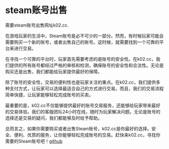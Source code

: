 # steam账号出售

需要steam账号出售网址k02.cc.

在游戏玩家的生活中，Steam账号是必不可少的一部分。然而，有时候玩家可能会需要购买一个新的账号，或者出售自己的账号。这时候，就需要找到一个可靠的平台来进行交易。

在寻找一个可靠的平台时，玩家首先需要考虑的是账号的安全性。在k02.cc，我们提供的所有账号都经过严格的审核和检测，确保账号的安全性和合法性。无论是购买还是出售，我们都能给玩家提供最好的保障。

除了账号的安全性，交易的便利性也是玩家关注的重点。在k02.cc，我们提供多种支付方式，让玩家可以选择最适合自己的方式进行交易。而且，我们的交易流程简单快捷，让玩家能够轻松完成账号的买卖。

最重要的是，k02.cc不仅能够提供最好的账号交易服务，还能够给玩家带来最好的交易体验。我们的客服团队24小时在线，随时为玩家解决问题。无论是账号的选择还是交易的疑问，我们都能够及时给予帮助。

总而言之，如果你需要购买或者出售Steam账号，k02.cc是你最好的选择。安全、便利、优质的服务，让你能够轻松完成账号的交易。赶快来k02.cc，寻找你需要的Steam账号吧！[github](https://github.com)